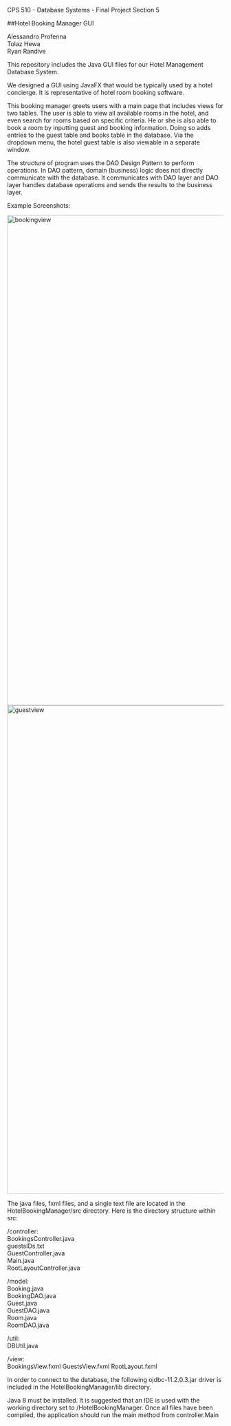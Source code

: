 CPS 510 - Database Systems - Final Project 
Section 5

##Hotel Booking Manager GUI

Alessandro Profenna  
Tolaz Hewa  
Ryan Randive  



This repository includes the Java GUI files for our Hotel Management Database System.

We designed a GUI using JavaFX that would be typically used by a hotel concierge. It is representative of hotel room booking software. 

This booking manager greets users with a main page that includes views for two tables. The user is able to view all available rooms in the hotel, and even search for rooms based on specific criteria.  He or she is also able to book a room by inputting guest and booking information. Doing so adds entries to the guest table and books table in the database. Via the dropdown menu, the hotel guest table is also viewable in a separate window.

The structure of program uses the DAO Design Pattern to perform operations. In DAO pattern, domain (business) logic does not directly communicate with the database. It communicates with DAO layer and DAO layer handles database operations and sends the results to the business layer.

Example Screenshots:

<img width="1140" alt="bookingview" src="https://cloud.githubusercontent.com/assets/15040875/21598076/a40577ca-d123-11e6-8702-67c51830ddc1.png">
<img width="1136" alt="guestview" src="https://cloud.githubusercontent.com/assets/15040875/21598242/2346ae70-d127-11e6-85f1-92c41315128d.png">



The java files, fxml files, and a single text file are located in the HotelBookingManager/src directory.
Here is the directory structure within src:

/controller:  
  BookingsController.java  
  guestsIDs.txt  
  GuestController.java  
  Main.java  
  RootLayoutController.java  

/model:  
  Booking.java  
  BookingDAO.java  
  Guest.java  
  GuestDAO.java  
  Room.java  
  RoomDAO.java  

/util:  
  DBUtil.java  

/view:  
  BookingsView.fxml
  GuestsView.fxml
  RootLayout.fxml


In order to connect to the database, the following ojdbc-11.2.0.3.jar driver is included in the HotelBookingManager/lib directory.


Java 8 must be installed. It is suggested that an IDE is used with the working directory set to /HotelBookingManager.
Once all files have been compiled, the application should run the main method from controller.Main





